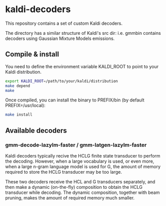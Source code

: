 # kaldi-decoders

This repository contains a set of custom Kaldi decoders.

The directory has a similar structure of Kaldi's src dir: i.e. gmmbin contains
decoders using Gaussian Mixture Models emissions.


## Compile & install

You need to define the environment variable KALDI_ROOT to point to your Kaldi distribution.

```bash
export KALDI_ROOT=/path/to/your/kaldi/distribution
make depend
make
```

Once compiled, you can install the binary to PREFIX/bin (by default
PREFIX=/usr/local):

```bash
make install
```

## Available decoders

### gmm-decode-lazylm-faster / gmm-latgen-lazylm-faster

Kaldi decoders typically recive the HCLG finite state transducer to perform
the decoding. However, when a large vocabulary is used, or even more, when
a large n-gram language model is used for G, the amount of memory required
to store the HCLG transducer may be too large.

These two decoders receive the HCL and G transducers separately, and then
make a dynamic (on-the-fly) composition to obtain the HCLG transducer while
decoding. The dynamic composition, together with beam pruning, makes the
amount of required memory much smaller.
